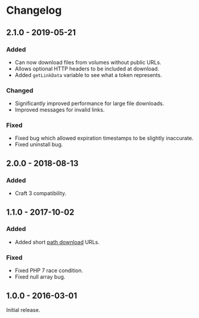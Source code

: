 # Changelog

## 2.1.0 - 2019-05-21

### Added
- Can now download files from volumes without public URLs.
- Allows optional HTTP headers to be included at download.
- Added `getLinkData` variable to see what a token represents.

### Changed
- Significantly improved performance for large file downloads.
- Improved messages for invalid links.

### Fixed
- Fixed bug which allowed expiration timestamps to be slightly inaccurate.
- Fixed uninstall bug.

## 2.0.0 - 2018-08-13

### Added
- Craft 3 compatibility.

## 1.1.0 - 2017-10-02

### Added
- Added short [path download](https://www.doublesecretagency.com/plugins/digital-download/docs/short-download-links) URLs.

### Fixed
- Fixed PHP 7 race condition.
- Fixed null array bug.

## 1.0.0 - 2016-03-01

Initial release.
